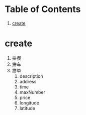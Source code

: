 
# Table of Contents

1.  [create](#org0693622)


<a id="org0693622"></a>

# create

1.  拼餐
2.  拼车
3.  拼单
    1.  description
    2.  address
    3.  time
    4.  maxNumber
    5.  price
    6.  longitude
    7.  latitude

